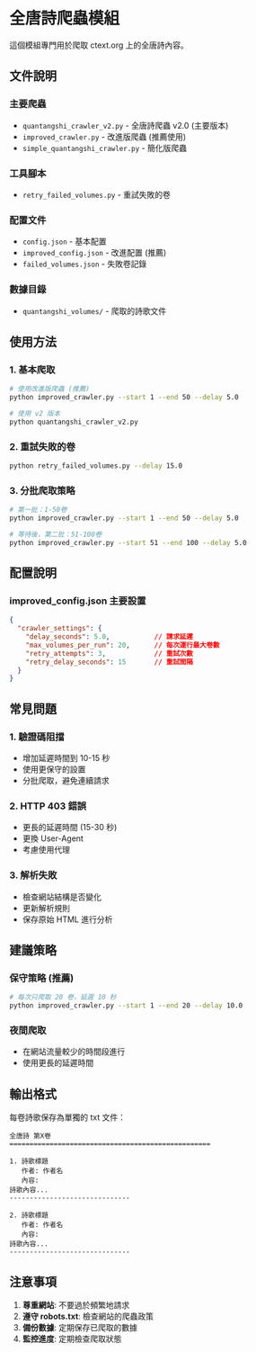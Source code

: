 # 全唐詩爬蟲模組

這個模組專門用於爬取 ctext.org 上的全唐詩內容。

## 文件說明

### 主要爬蟲
- `quantangshi_crawler_v2.py` - 全唐詩爬蟲 v2.0 (主要版本)
- `improved_crawler.py` - 改進版爬蟲 (推薦使用)
- `simple_quantangshi_crawler.py` - 簡化版爬蟲

### 工具腳本
- `retry_failed_volumes.py` - 重試失敗的卷

### 配置文件
- `config.json` - 基本配置
- `improved_config.json` - 改進配置 (推薦)
- `failed_volumes.json` - 失敗卷記錄

### 數據目錄
- `quantangshi_volumes/` - 爬取的詩歌文件

## 使用方法

### 1. 基本爬取

```bash
# 使用改進版爬蟲 (推薦)
python improved_crawler.py --start 1 --end 50 --delay 5.0

# 使用 v2 版本
python quantangshi_crawler_v2.py
```

### 2. 重試失敗的卷

```bash
python retry_failed_volumes.py --delay 15.0
```

### 3. 分批爬取策略

```bash
# 第一批：1-50卷
python improved_crawler.py --start 1 --end 50 --delay 5.0

# 等待後，第二批：51-100卷
python improved_crawler.py --start 51 --end 100 --delay 5.0
```

## 配置說明

### improved_config.json 主要設置

```json
{
  "crawler_settings": {
    "delay_seconds": 5.0,           // 請求延遲
    "max_volumes_per_run": 20,      // 每次運行最大卷數
    "retry_attempts": 3,            // 重試次數
    "retry_delay_seconds": 15       // 重試間隔
  }
}
```

## 常見問題

### 1. 驗證碼阻擋
- 增加延遲時間到 10-15 秒
- 使用更保守的設置
- 分批爬取，避免連續請求

### 2. HTTP 403 錯誤
- 更長的延遲時間 (15-30 秒)
- 更換 User-Agent
- 考慮使用代理

### 3. 解析失敗
- 檢查網站結構是否變化
- 更新解析規則
- 保存原始 HTML 進行分析

## 建議策略

### 保守策略 (推薦)
```bash
# 每次只爬取 20 卷，延遲 10 秒
python improved_crawler.py --start 1 --end 20 --delay 10.0
```

### 夜間爬取
- 在網站流量較少的時間段進行
- 使用更長的延遲時間

## 輸出格式

每卷詩歌保存為單獨的 txt 文件：

```
全唐詩 第X卷
==================================================

1. 詩歌標題
   作者: 作者名
   內容:
詩歌內容...
------------------------------

2. 詩歌標題
   作者: 作者名
   內容:
詩歌內容...
------------------------------
```

## 注意事項

1. **尊重網站**: 不要過於頻繁地請求
2. **遵守 robots.txt**: 檢查網站的爬蟲政策
3. **備份數據**: 定期保存已爬取的數據
4. **監控進度**: 定期檢查爬取狀態 